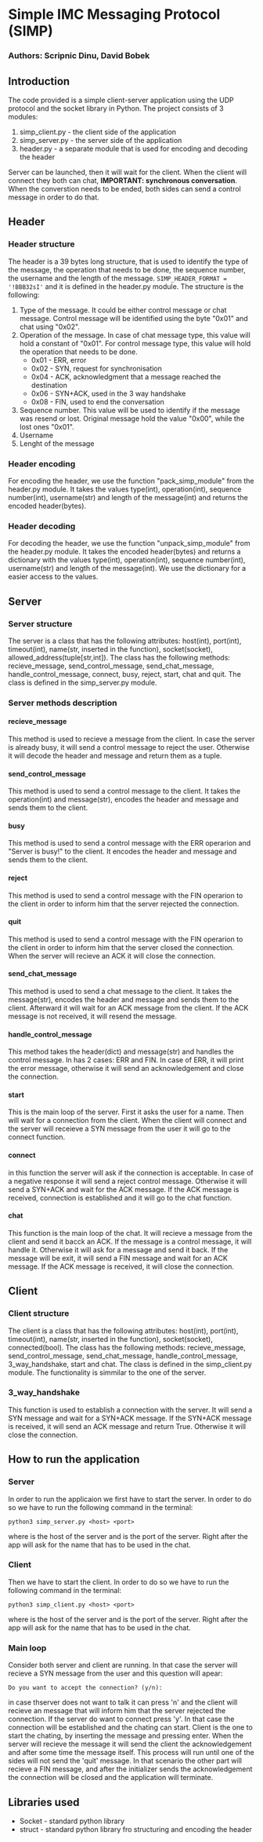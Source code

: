 # Simple IMC Messaging Protocol (SIMP)
### Authors: Scripnic Dinu, David Bobek

## Introduction
The code provided is a simple client-server application using the UDP protocol and the socket library in Python. The project consists of 3 modules:
<ol>
<li>simp_client.py - the client side of the application
<li>simp_server.py -  the server side of the application
<li>header.py - a separate module that is used for encoding and decoding the header
</ol>
Server can be launched, then it will wait for the client. When the client will connect they both can chat, <b>IMPORTANT: synchronous conversation</b>. When the converstion needs to be ended, both sides can send a control message in order to do that.

## Header
### Header structure
The header is a 39 bytes long structure, that is used to identify the type of the message, the operation that needs to be done, the sequence number, the username and the length of the  message. ```SIMP_HEADER_FORMAT = '!BBB32sI'``` and it is defined in the header.py module. The structure is the following:
<ol>
<li>Type of the message. It could be either control message or chat message. Control message will be identified using the byte "0x01" and chat using "0x02".
<li>Operation of the message. In case of chat message type, this value will hold a constant of "0x01". For control message type, this value will hold the operation that needs to be done. 
<ul>
<li>0x01 - ERR, error
<li>0x02 - SYN, request for synchronisation
<li>0x04 - ACK, acknowledgment that a message reached the destination 
<li>0x06 - SYN+ACK, used in the 3 way handshake
<li>0x08 - FIN, used to end the conversation
</ul>
<li>Sequence number. This value will be used to identify if the message was resend or lost. Original message hold the value "0x00", while the lost ones "0x01".
<li> Username
<li> Lenght of the message
</ol>

### Header encoding
For encoding the header, we use the function "pack_simp_module" from the header.py module. It takes the values type(int), operation(int), sequence number(int), username(str) and length of the message(int) and returns the encoded header(bytes).

### Header decoding
For decoding the header, we use the function "unpack_simp_module" from the header.py module. It takes the encoded header(bytes) and returns a dictionary with the values type(int), operation(int), sequence number(int), username(str) and length of the message(int). We use the dictionary for a easier access to the values.

## Server
### Server structure
The server is a class that has the following attributes: host(int), port(int), timeout(int), name(str, inserted in the function), socket(socket), allowed_address(tuple[str,int]). The class has the following methods: recieve_message, send_control_message, send_chat_message, handle_control_message, connect, busy, reject, start, chat and quit. The class is defined in the simp_server.py module.
### Server methods description
#### recieve_message
This method is used to recieve a message from the client. In case the server is already busy, it will send a control message to reject the user. Otherwise it will decode the header and message and return them as a tuple.
#### send_control_message
This method is used to send a control message to the client. It takes the operation(int) and message(str), encodes the header and message and sends them to the client.
#### busy
This method is used to send a control message with the ERR operarion and "Server is busy!" to the client. It encodes the header and message and sends them to the client.
#### reject
This method is used to send a control message with the FIN operarion to the client in order to inform him that the server rejected the connection.
#### quit
This method is used to send a control message with the FIN operarion to the client in order to inform him that the server closed the connection. When the server will recieve an ACK it will close the connection.
#### send_chat_message
This method is used to send a chat message to the client. It takes the message(str), encodes the header and message and sends them to the client. Afterward it will wait for an ACK message from the client. If the ACK message is not received, it will resend the message.
#### handle_control_message
This method takes the header(dict) and message(str) and handles the control message. In has 2 cases: ERR and FIN. In case of ERR, it will print the error message, otherwise it will send an acknowledgement and close the connection.
#### start
This is the main loop of the server. First it asks the user for a name. Then will wait for a connection from the client. When the client will connect and the server will receieve a SYN message from the user it will go to the connect function.
#### connect
in this function the server will ask if the connection is acceptable. In case of a negative response it will send a reject control message. Otherwise it will send a SYN+ACK and wait for the ACK message. If the ACK message is received, connection is established and it will go to the chat function.
#### chat
This function is the main loop of the chat. It will recieve a message from the client and send it bacck an ACK. If the message is a control message, it will handle it. Otherwise it will ask for a message and send it back. If the message will be exit, it will send a FIN message and wait for an ACK message. If the ACK message is received, it will close the connection.

## Client
### Client structure
The client is a class that has the following attributes: host(int), port(int), timeout(int), name(str, inserted in the function), socket(socket), connected(bool). The class has the following methods: recieve_message, send_control_message, send_chat_message, handle_control_message, 3_way_handshake, start and chat. The class is defined in the simp_client.py module.
The functionality is simmilar to the one of the server.
### 3_way_handshake
This function is used to establish a connection with the server. It will send a SYN message and wait for a SYN+ACK message. If the SYN+ACK message is received, it will send an ACK message and return True. Otherwise it will close the connection.

## How to run the application
### Server
In order to run the applicaion we first have to start the server. In order to do so we have to run the following command in the terminal:
```
python3 simp_server.py <host> <port>
```
where <host> is the host of the server and <port> is the port of the server. Right after the app will ask for the name that has to be used in the chat.
### Client
Then we have to start the client. In order to do so we have to run the following command in the terminal:
```
python3 simp_client.py <host> <port>
```
where <host> is the host of the server and <port> is the port of the server. Right after the app will ask for the name that has to be used in the chat.
### Main loop
Consider both server and client are running. In that case the server will recieve a SYN message from the user and this question will apear:
```
Do you want to accept the connection? (y/n): 
```
in case thserver does not want to talk it can press 'n' and the client will recieve an message that will inform him that the server rejected the connection. If the server do want to connect press 'y'. In that case the connection will be established and the chating can start. Client is the one to start the chating, by inserting the message and pressing enter. When the server will recieve the message it will send the client the acknowledgement and after some time the message itself. This process will run until one of the sides will not send the 'quit' message. In that scenario the other part will recieve a FIN message, and after the initializer sends the acknowledgement the connection will be closed and the application will terminate.

## Libraries used
* Socket - standard python library
* struct - standard python library fro structuring and encoding the header